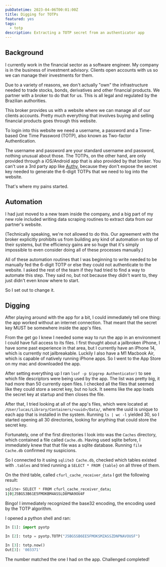 ```yaml
---
pubDatetime: 2023-04-06T00:01:00Z
title: Digging for TOTPs
featured: yes
tags:
  - totp
description: Extracting a TOTP secret from an authenticator app
---
```



## Background

I currently work in the financial sector as a software engineer. My company is in the business of investment advisory. Clients open accounts with us so we can manage their investments for them.

Due to a variety of reasons, we don't actually "own" the infrastructure needed to trade stocks, bonds, derivatives and other financial products. We partner with a broker to do that for us. This is all legal and regulated by the Brazilian authorities.

This broker provides us with a website where we can manage all of our clients accounts. Pretty much everything that involves buying and selling financial products goes through this website.

To login into this website we need a username, a password and a Time-based One Time Password (TOTP), also known as Two-factor Authentication.

The username and password are your standard username and password, nothing unusual about those. The TOTPs, on the other hand, are only provided through a iOS/Android app that is also provided by that broker. You can't use a 3rd party app like [Authy](https://authy.com), because they don't expose the secret key needed to generate the 6-digit TOTPs that we need to log into the website.

That's where my pains started.

## Automation

I had just moved to a new team inside the company, and a big part of my new role included writing data scraping routines to extract data from our partner's website.

(Technically speaking, we're not allowed to do this. Our agreement with the broker explicitly prohibits us from building any kind of automation on top of their systems, but the efficiency gains are so huge that it's simply impossible to even consider doing all of these processes manually.)

All of these automation routines that I was beginning to write needed to be manually fed the 6-digit TOTP or else they could not authenticate to the website. I asked the rest of the team if they had tried to find a way to automate this step. They said no, but not because they didn't want to, they just didn't even know where to start.

So I set out to change it.

## Digging

After playing around with the app for a bit, I could immediately tell one thing: the app worked without an internet connection. That meant that the secret key MUST be somewhere inside the app's files.

From the get go I knew I needed some way to run the app in an environment I could have full access to its files. I first thought about a jailbroken iPhone, I have some past experience in that area, but I currently have an iPhone 14, which is currently not jailbreakable. Luckily I also have a M1 Macbook Air, which is capable of natively running iPhone apps. So I went to the App Store on my mac and downloaded the app.

After setting everything up I ran `lsof -p $(pgrep Authenticator)` to see which file descriptors were being used by the app. The list was pretty big, it had more than 50 currently open files. I checked all the files that seemed like they could store a secret key, but no luck. It seems like the app loads the secret key at startup and then closes the file.

After that, I tried looking at all of the app's files, which were located at `/User/lucas/Library/Containers/<uuid>/Data/`, where the uuid is unique to each app that is installed in the system. Running `ls | wc -l` yielded 30, so I started opening all 30 directories, looking for anything that could store the secret key.

Fortunately, one of the first directories I look into was the `Caches` directory, which contained a file called `Cache.db`. Having used sqlite before, I immediately knew that that file was a sqlite database. Running `file Cache.db` confirmed my suspicions.

So I connected to it using `sqlite3 Cache.db`, checked which tables existed with `.tables` and tried running a `SELECT * FROM {table}` on all three of them.

On the third table, called `cfurl_cache_receiver_data` I got the following result:

```bash
sqlite> SELECT * FROM cfurl_cache_receiver_data;
1|0|J5BGS3B61E5FMOKBM4ASSLD8PNA9OU4F
```

Bingo! I immediately recognized the base32 encoding, the encoding used by the TOTP algorithm.

I opened a python shell and ran:

```python
In [1]: import pyotp

In [2]: totp = pyotp.TOTP("J5BGSSB6EE5FMOKSMZASSZDNPNAVOUSF")

In [3]: totp.now()
Out[3]: '003371'
```

The number matched the one I had on the app. Challenged completed!
